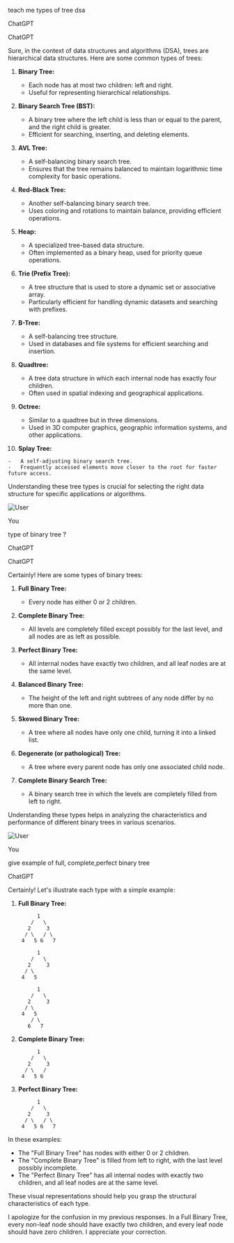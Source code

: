 teach me types of tree dsa

ChatGPT

ChatGPT

Sure, in the context of data structures and algorithms (DSA), trees are hierarchical data structures. Here are some common types of trees:

1.  **Binary Tree:**
    
    -   Each node has at most two children: left and right.
    -   Useful for representing hierarchical relationships.
2.  **Binary Search Tree (BST):**
    
    -   A binary tree where the left child is less than or equal to the parent, and the right child is greater.
    -   Efficient for searching, inserting, and deleting elements.
3.  **AVL Tree:**
    
    -   A self-balancing binary search tree.
    -   Ensures that the tree remains balanced to maintain logarithmic time complexity for basic operations.
4.  **Red-Black Tree:**
    
    -   Another self-balancing binary search tree.
    -   Uses coloring and rotations to maintain balance, providing efficient operations.
5.  **Heap:**
    
    -   A specialized tree-based data structure.
    -   Often implemented as a binary heap, used for priority queue operations.
6.  **Trie (Prefix Tree):**
    
    -   A tree structure that is used to store a dynamic set or associative array.
    -   Particularly efficient for handling dynamic datasets and searching with prefixes.
7.  **B-Tree:**
    
    -   A self-balancing tree structure.
    -   Used in databases and file systems for efficient searching and insertion.
8.  **Quadtree:**
    
    -   A tree data structure in which each internal node has exactly four children.
    -   Often used in spatial indexing and geographical applications.
9.  **Octree:**
    
    -   Similar to a quadtree but in three dimensions.
    -   Used in 3D computer graphics, geographic information systems, and other applications.
10.  **Splay Tree:**
    
    -   A self-adjusting binary search tree.
    -   Frequently accessed elements move closer to the root for faster future access.

Understanding these tree types is crucial for selecting the right data structure for specific applications or algorithms.

![User](https://s.gravatar.com/avatar/6410a7da45e2f3c8c33088bf17844d9b?s=480&r=pg&d=https%3A%2F%2Fcdn.auth0.com%2Favatars%2Fmo.png)

You

type of binary tree ?

ChatGPT

ChatGPT

Certainly! Here are some types of binary trees:

1.  **Full Binary Tree:**
    
    -   Every node has either 0 or 2 children.
2.  **Complete Binary Tree:**
    
    -   All levels are completely filled except possibly for the last level, and all nodes are as left as possible.
3.  **Perfect Binary Tree:**
    
    -   All internal nodes have exactly two children, and all leaf nodes are at the same level.
4.  **Balanced Binary Tree:**
    
    -   The height of the left and right subtrees of any node differ by no more than one.
5.  **Skewed Binary Tree:**
    
    -   A tree where all nodes have only one child, turning it into a linked list.
6.  **Degenerate (or pathological) Tree:**
    
    -   A tree where every parent node has only one associated child node.
7.  **Complete Binary Search Tree:**
    
    -   A binary search tree in which the levels are completely filled from left to right.

Understanding these types helps in analyzing the characteristics and performance of different binary trees in various scenarios.

![User](https://s.gravatar.com/avatar/6410a7da45e2f3c8c33088bf17844d9b?s=480&r=pg&d=https%3A%2F%2Fcdn.auth0.com%2Favatars%2Fmo.png)

You

give example of full, complete,perfect binary tree

ChatGPT

Certainly! Let's illustrate each type with a simple example:

1. **Full Binary Tree:**
   ```
         1
       /   \
      2     3
     / \   / \
    4   5 6   7
   ```
   
    ```
          1
        /   \
       2     3
      / \   
     4   5 
    ```
    ```
          1
        /   \
       2     3  
      / \   
     4   5 
        / \
       6   7
    ```



2. **Complete Binary Tree:**
   ```
         1
       /   \
      2     3
     / \   /
    4   5 6
   ```

3. **Perfect Binary Tree:**
   ```
         1
       /   \
      2     3
     / \   / \
    4   5 6   7
   ```

In these examples:
- The "Full Binary Tree" has nodes with either 0 or 2 children.
- The "Complete Binary Tree" is filled from left to right, with the last level possibly incomplete.
- The "Perfect Binary Tree" has all internal nodes with exactly two children, and all leaf nodes are at the same level.

These visual representations should help you grasp the structural characteristics of each type.


I apologize for the confusion in my previous responses. In a Full Binary Tree, every non-leaf node should have exactly two children, and every leaf node should have zero children. I appreciate your correction.


